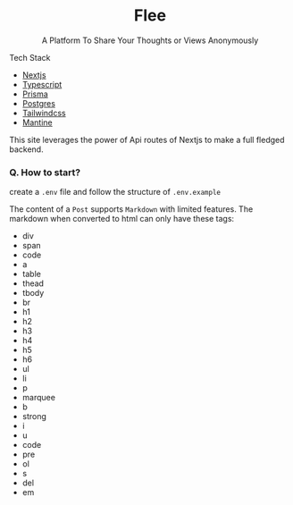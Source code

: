 <h1 align="center" >
Flee
</h1>
<p align="center"> A Platform To Share Your Thoughts or Views Anonymously</p>

Tech Stack
- [Nextjs](https://nextjs.org)
- [Typescript](https://typescriptlang.org)
- [Prisma](https://prisma.io)
- [Postgres](https://www.postgresql.org/)
- [Tailwindcss](https://tailwindcss.com)
- [Mantine](https://mantine.dev)

This site leverages the power of Api routes of Nextjs to make a full fledged backend.

### Q. How to start?
create a `.env` file and follow the structure of `.env.example` 


The content of a `Post` supports `Markdown` with limited features. The markdown when converted to html can only have these tags:

- div
- span
- code
- a
- table
- thead
- tbody
- br
- h1
- h2
- h3
- h4
- h5
- h6
- ul
- li
- p
- marquee
- b
- strong
- i
- u
- code
- pre
- ol
- s
- del
- em
